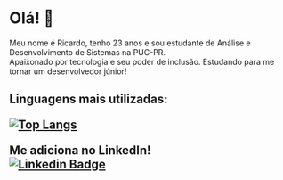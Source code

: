 # Olá! 👋

<p align="left">
Meu nome é Ricardo, tenho 23 anos e sou estudante de Análise e Desenvolvimento de Sistemas na PUC-PR. <br>
Apaixonado por tecnologia e seu poder de inclusão. Estudando para me tornar um desenvolvedor júnior! <br>
</p>

<h2>Linguagens mais utilizadas: <br>
  
[![Top Langs](https://github-readme-stats.vercel.app/api/top-langs/?username=ricardoltt&layout=compact)](https://github.com/ricardoltt/github-readme-stats)
<br>


Me adiciona no LinkedIn! <br>
[![Linkedin Badge](https://img.shields.io/badge/-LinkedIn-blue?style=flat-square&logo=Linkedin&logoColor=white&link=https://br.linkedin.com/in/ricardoltt)](https://br.linkedin.com/in/ricardoltt)

